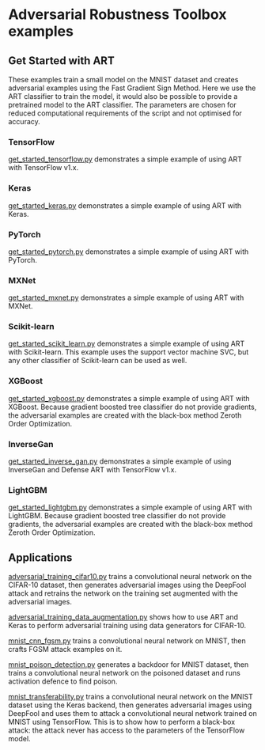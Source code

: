 # Adversarial Robustness Toolbox examples

## Get Started with ART
These examples train a small model on the MNIST dataset and creates adversarial examples using the Fast Gradient Sign 
Method. Here we use the ART classifier to train the model, it would also be possible to provide a pretrained model to 
the ART classifier. The parameters are chosen for reduced computational requirements of the script and not optimised 
for accuracy.


### TensorFlow
[get_started_tensorflow.py](get_started_tensorflow.py) demonstrates a simple example of using ART with TensorFlow v1.x. 

### Keras
[get_started_keras.py](get_started_keras.py) demonstrates a simple example of using ART with Keras. 

### PyTorch
[get_started_pytorch.py](get_started_pytorch.py) demonstrates a simple example of using ART with PyTorch. 

### MXNet
[get_started_mxnet.py](get_started_mxnet.py) demonstrates a simple example of using ART with MXNet. 

### Scikit-learn
[get_started_scikit_learn.py](get_started_scikit_learn.py) demonstrates a simple example of using ART with Scikit-learn. 
This example uses the support vector machine SVC, but any other classifier of Scikit-learn can be used as well.

### XGBoost
[get_started_xgboost.py](get_started_xgboost.py) demonstrates a simple example of using ART with XGBoost.
Because gradient boosted tree classifier do not provide gradients, the adversarial examples are created with the 
black-box method Zeroth Order Optimization.

### InverseGan
[get_started_inverse_gan.py](get_started_inverse_gan.py) demonstrates a simple example of using 
InverseGan and Defense ART with TensorFlow v1.x.

### LightGBM
[get_started_lightgbm.py](get_started_lightgbm.py) demonstrates a simple example of using ART with LightGBM.
Because gradient boosted tree classifier do not provide gradients, the adversarial examples are created with the 
black-box method Zeroth Order Optimization.


## Applications

[adversarial_training_cifar10.py](adversarial_training_cifar10.py) trains a convolutional neural network on the CIFAR-10 
dataset, then generates adversarial images using the DeepFool attack and retrains the network on the training set 
augmented with the adversarial images.

[adversarial_training_data_augmentation.py](adversarial_training_data_augmentation.py) shows how to use ART and Keras 
to perform adversarial training using data generators for CIFAR-10.

[mnist_cnn_fgsm.py](mnist_cnn_fgsm.py) trains a convolutional neural network on MNIST, then crafts FGSM attack examples 
on it.

[mnist_poison_detection.py](mnist_poison_detection.py) generates a backdoor for MNIST dataset, then trains a 
convolutional neural network on the poisoned dataset and runs activation defence to find poison.

[mnist_transferability.py](mnist_transferability.py) trains a convolutional neural network on the MNIST dataset using 
the Keras backend, then generates adversarial images using DeepFool and uses them to attack a convolutional neural 
network trained on MNIST using TensorFlow. This is to show how to perform a black-box attack: the attack never has
access to the parameters of the TensorFlow model.
